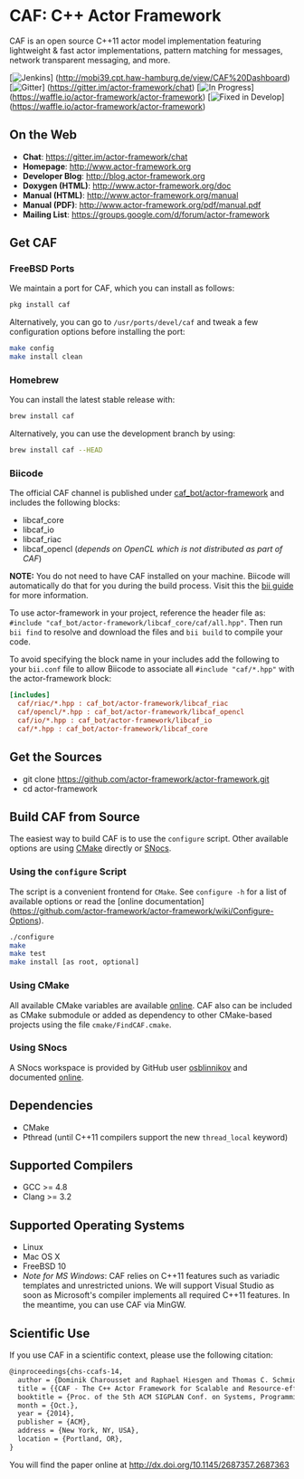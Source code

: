 # CAF: C++ Actor Framework

CAF is an open source C++11 actor model implementation featuring
lightweight & fast actor implementations, pattern matching for messages,
network transparent messaging, and more.

[![Jenkins][jenkins-badge]]
(http://mobi39.cpt.haw-hamburg.de/view/CAF%20Dashboard)
[![Gitter][gitter-badge]]
(https://gitter.im/actor-framework/chat)
[![In Progress][in-progress-badge]]
(https://waffle.io/actor-framework/actor-framework)
[![Fixed in Develop][fixed-in-develop-badge]]
(https://waffle.io/actor-framework/actor-framework)

## On the Web

* __Chat__: https://gitter.im/actor-framework/chat
* __Homepage__: http://www.actor-framework.org
* __Developer Blog__: http://blog.actor-framework.org
* __Doxygen (HTML)__: http://www.actor-framework.org/doc
* __Manual (HTML)__: http://www.actor-framework.org/manual
* __Manual (PDF)__: http://www.actor-framework.org/pdf/manual.pdf
* __Mailing List__: https://groups.google.com/d/forum/actor-framework

## Get CAF

### FreeBSD Ports

We maintain a port for CAF, which you can install as follows:

```sh
pkg install caf
```

Alternatively, you can go to `/usr/ports/devel/caf` and tweak a few
configuration options before installing the port:

```sh
make config
make install clean
```

### Homebrew

You can install the latest stable release with:

```sh
brew install caf
```

Alternatively, you can use the development branch by using:

```sh
brew install caf --HEAD
```

### Biicode

The official CAF channel is published under
[caf_bot/actor-framework](https://www.biicode.com/caf_bot/actor-framework)
and includes the following blocks:

* libcaf_core
* libcaf_io
* libcaf_riac
* libcaf_opencl (*depends on OpenCL which is not distributed as part of CAF*)

**NOTE:** You do not need to have CAF installed on your
machine. Biicode will automatically do that for you during the build process.
Visit this the [bii guide](http://docs.biicode.com/c++/gettingstarted.html)
for more information.

To use actor-framework in your project, reference the header file as:
`#include "caf_bot/actor-framework/libcaf_core/caf/all.hpp"`. Then run
`bii find` to resolve and download the files and `bii build`
to compile your code.

To avoid specifying the block name in your includes add the following to your
`bii.conf` file to allow Biicode to associate all `#include "caf/*.hpp"`
with the actor-framework block:

```ini
[includes]
  caf/riac/*.hpp : caf_bot/actor-framework/libcaf_riac
  caf/opencl/*.hpp : caf_bot/actor-framework/libcaf_opencl
  caf/io/*.hpp : caf_bot/actor-framework/libcaf_io
  caf/*.hpp : caf_bot/actor-framework/libcaf_core
```

## Get the Sources

* git clone https://github.com/actor-framework/actor-framework.git
* cd actor-framework

## Build CAF from Source

The easiest way to build CAF is to use the `configure` script. Other available
options are using [CMake](http://www.cmake.org/) directly or
[SNocs](https://github.com/airutech/snocs).

### Using the `configure` Script

The script is a convenient frontend for `CMake`. See `configure -h`
for a list of available options or read the
[online documentation]
(https://github.com/actor-framework/actor-framework/wiki/Configure-Options).

```sh
./configure
make
make test
make install [as root, optional]
```

### Using CMake

All available CMake variables are available
[online](https://github.com/actor-framework/actor-framework/wiki/CMake-Options).
CAF also can be included as CMake submodule or added as dependency to other
CMake-based projects using the file `cmake/FindCAF.cmake`.

### Using SNocs

A SNocs workspace is provided by GitHub user
[osblinnikov](https://github.com/osblinnikov) and documented
[online](https://github.com/actor-framework/actor-framework/wiki/Using-SNocs).

## Dependencies

* CMake
* Pthread (until C++11 compilers support the new `thread_local` keyword)

## Supported Compilers

* GCC >= 4.8
* Clang >= 3.2

## Supported Operating Systems

* Linux
* Mac OS X
* FreeBSD 10
* *Note for MS Windows*: CAF relies on C++11 features such as variadic templates
  and unrestricted unions. We will support Visual Studio as soon as Microsoft's
  compiler implements all required C++11 features. In the meantime, you can
  use CAF via MinGW.

## Scientific Use

If you use CAF in a scientific context, please use the following citation:

```latex
@inproceedings{chs-ccafs-14,
  author = {Dominik Charousset and Raphael Hiesgen and Thomas C. Schmidt},
  title = {{CAF - The C++ Actor Framework for Scalable and Resource-efficient Applications}},
  booktitle = {Proc. of the 5th ACM SIGPLAN Conf. on Systems, Programming, and Applications (SPLASH '14), Workshop AGERE!},
  month = {Oct.},
  year = {2014},
  publisher = {ACM},
  address = {New York, NY, USA},
  location = {Portland, OR},
}
```

You will find the paper online at http://dx.doi.org/10.1145/2687357.2687363


[jenkins-badge]:
http://mobi39.cpt.haw-hamburg.de/buildStatus/icon?job=CAF/master%20branch

[gitter-badge]:
https://badges.gitter.im/Join%20Chat.svg

[in-progress-badge]:
https://badge.waffle.io/actor-framework/actor-framework.png?label=In%20Progress&title=Issues%20in%20progress

[fixed-in-develop-badge]:
https://badge.waffle.io/actor-framework/actor-framework.png?label=Fixed%20in%20develop&title=Issues%20fixed%20in%20develop
